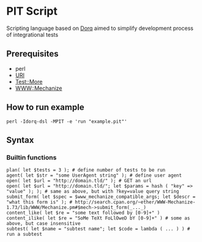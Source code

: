PIT Script
==========

Scripting language based on [Dorq](https://github.com/kainwinterheart/dorq-dsl) aimed to simplify development process of integrational tests

Prerequisites
-------------

+ perl
+ [URI](https://metacpan.org/release/URI)
+ [Test::More](https://metacpan.org/release/Test-More)
+ [WWW::Mechanize](https://metacpan.org/release/WWW-Mechanize)

How to run example
------------------

	perl -Idorq-dsl -MPIT -e 'run "example.pit"'

Syntax
------

### Builtin functions

	plan( let $tests = 3 ); # define number of tests to be run
	agent( let $str = "some UserAgent string" ); # define user agent
	open( let $url = "http://domain.tld/" ); # GET an url
	open( let $url = "http://domain.tld/"; let $params = hash ( "key" => "value" ); ); # same as above, but with ?key=value query string
	submit_form( let $spec = $www_mechanize_compatible_args; let $descr = "what this form is" ); # http://search.cpan.org/~ether/WWW-Mechanize-1.73/lib/WWW/Mechanize.pm#$mech->submit_form(_..._)
	content_like( let $re = "some text followed by [0-9]+" )
	content_ilike( let $re = "SoMe TeXt FoLlOweD bY [0-9]+" ) # some as above, but case insensitive
	subtest( let $name = "subtest name"; let $code = lambda ( ... ) ) # run a subtest

